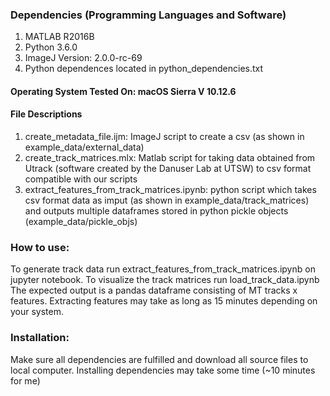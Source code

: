 ### Dependencies (Programming Languages and Software)
1. MATLAB R2016B
2. Python 3.6.0
3. ImageJ Version: 2.0.0-rc-69
4. Python dependences located in python_dependencies.txt

#### Operating System Tested On: macOS Sierra V 10.12.6

#### File Descriptions
1. create_metadata_file.ijm: ImageJ script to create a csv (as shown in example_data/external_data)
2. create_track_matrices.mlx: Matlab script for taking data obtained from Utrack (software created by the Danuser Lab at UTSW) to csv format compatible with our scripts
3. extract_features_from_track_matrices.ipynb: python script which takes csv format data as imput (as shown in example_data/track_matrices) and outputs multiple dataframes stored in python pickle objects (example_data/pickle_objs) 

### How to use: 
To generate track data run extract_features_from_track_matrices.ipynb on jupyter notebook.
To visualize the track matrices run load_track_data.ipynb
The expected output is a pandas dataframe consisting of MT tracks x features. Extracting features may take as long as 15 minutes depending on your system.

### Installation:
Make sure all dependencies are fulfilled and download all source files to local computer. Installing dependencies may take some time (~10 minutes for me)
